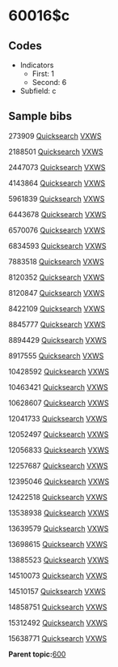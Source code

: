 # 60016$c

## Codes

-   Indicators
    -   First: 1
    -   Second: 6
-   Subfield: c

## Sample bibs

273909 [Quicksearch](https://search.library.yale.edu/catalog/273909) [VXWS](http://prodorbis.library.yale.edu:7014/vxws/GetHoldingsService?bibId=273909)

2188501 [Quicksearch](https://search.library.yale.edu/catalog/2188501) [VXWS](http://prodorbis.library.yale.edu:7014/vxws/GetHoldingsService?bibId=2188501)

2447073 [Quicksearch](https://search.library.yale.edu/catalog/2447073) [VXWS](http://prodorbis.library.yale.edu:7014/vxws/GetHoldingsService?bibId=2447073)

4143864 [Quicksearch](https://search.library.yale.edu/catalog/4143864) [VXWS](http://prodorbis.library.yale.edu:7014/vxws/GetHoldingsService?bibId=4143864)

5961839 [Quicksearch](https://search.library.yale.edu/catalog/5961839) [VXWS](http://prodorbis.library.yale.edu:7014/vxws/GetHoldingsService?bibId=5961839)

6443678 [Quicksearch](https://search.library.yale.edu/catalog/6443678) [VXWS](http://prodorbis.library.yale.edu:7014/vxws/GetHoldingsService?bibId=6443678)

6570076 [Quicksearch](https://search.library.yale.edu/catalog/6570076) [VXWS](http://prodorbis.library.yale.edu:7014/vxws/GetHoldingsService?bibId=6570076)

6834593 [Quicksearch](https://search.library.yale.edu/catalog/6834593) [VXWS](http://prodorbis.library.yale.edu:7014/vxws/GetHoldingsService?bibId=6834593)

7883518 [Quicksearch](https://search.library.yale.edu/catalog/7883518) [VXWS](http://prodorbis.library.yale.edu:7014/vxws/GetHoldingsService?bibId=7883518)

8120352 [Quicksearch](https://search.library.yale.edu/catalog/8120352) [VXWS](http://prodorbis.library.yale.edu:7014/vxws/GetHoldingsService?bibId=8120352)

8120847 [Quicksearch](https://search.library.yale.edu/catalog/8120847) [VXWS](http://prodorbis.library.yale.edu:7014/vxws/GetHoldingsService?bibId=8120847)

8422109 [Quicksearch](https://search.library.yale.edu/catalog/8422109) [VXWS](http://prodorbis.library.yale.edu:7014/vxws/GetHoldingsService?bibId=8422109)

8845777 [Quicksearch](https://search.library.yale.edu/catalog/8845777) [VXWS](http://prodorbis.library.yale.edu:7014/vxws/GetHoldingsService?bibId=8845777)

8894429 [Quicksearch](https://search.library.yale.edu/catalog/8894429) [VXWS](http://prodorbis.library.yale.edu:7014/vxws/GetHoldingsService?bibId=8894429)

8917555 [Quicksearch](https://search.library.yale.edu/catalog/8917555) [VXWS](http://prodorbis.library.yale.edu:7014/vxws/GetHoldingsService?bibId=8917555)

10428592 [Quicksearch](https://search.library.yale.edu/catalog/10428592) [VXWS](http://prodorbis.library.yale.edu:7014/vxws/GetHoldingsService?bibId=10428592)

10463421 [Quicksearch](https://search.library.yale.edu/catalog/10463421) [VXWS](http://prodorbis.library.yale.edu:7014/vxws/GetHoldingsService?bibId=10463421)

10628607 [Quicksearch](https://search.library.yale.edu/catalog/10628607) [VXWS](http://prodorbis.library.yale.edu:7014/vxws/GetHoldingsService?bibId=10628607)

12041733 [Quicksearch](https://search.library.yale.edu/catalog/12041733) [VXWS](http://prodorbis.library.yale.edu:7014/vxws/GetHoldingsService?bibId=12041733)

12052497 [Quicksearch](https://search.library.yale.edu/catalog/12052497) [VXWS](http://prodorbis.library.yale.edu:7014/vxws/GetHoldingsService?bibId=12052497)

12056833 [Quicksearch](https://search.library.yale.edu/catalog/12056833) [VXWS](http://prodorbis.library.yale.edu:7014/vxws/GetHoldingsService?bibId=12056833)

12257687 [Quicksearch](https://search.library.yale.edu/catalog/12257687) [VXWS](http://prodorbis.library.yale.edu:7014/vxws/GetHoldingsService?bibId=12257687)

12395046 [Quicksearch](https://search.library.yale.edu/catalog/12395046) [VXWS](http://prodorbis.library.yale.edu:7014/vxws/GetHoldingsService?bibId=12395046)

12422518 [Quicksearch](https://search.library.yale.edu/catalog/12422518) [VXWS](http://prodorbis.library.yale.edu:7014/vxws/GetHoldingsService?bibId=12422518)

13538938 [Quicksearch](https://search.library.yale.edu/catalog/13538938) [VXWS](http://prodorbis.library.yale.edu:7014/vxws/GetHoldingsService?bibId=13538938)

13639579 [Quicksearch](https://search.library.yale.edu/catalog/13639579) [VXWS](http://prodorbis.library.yale.edu:7014/vxws/GetHoldingsService?bibId=13639579)

13698615 [Quicksearch](https://search.library.yale.edu/catalog/13698615) [VXWS](http://prodorbis.library.yale.edu:7014/vxws/GetHoldingsService?bibId=13698615)

13885523 [Quicksearch](https://search.library.yale.edu/catalog/13885523) [VXWS](http://prodorbis.library.yale.edu:7014/vxws/GetHoldingsService?bibId=13885523)

14510073 [Quicksearch](https://search.library.yale.edu/catalog/14510073) [VXWS](http://prodorbis.library.yale.edu:7014/vxws/GetHoldingsService?bibId=14510073)

14510157 [Quicksearch](https://search.library.yale.edu/catalog/14510157) [VXWS](http://prodorbis.library.yale.edu:7014/vxws/GetHoldingsService?bibId=14510157)

14858751 [Quicksearch](https://search.library.yale.edu/catalog/14858751) [VXWS](http://prodorbis.library.yale.edu:7014/vxws/GetHoldingsService?bibId=14858751)

15312492 [Quicksearch](https://search.library.yale.edu/catalog/15312492) [VXWS](http://prodorbis.library.yale.edu:7014/vxws/GetHoldingsService?bibId=15312492)

15638771 [Quicksearch](https://search.library.yale.edu/catalog/15638771) [VXWS](http://prodorbis.library.yale.edu:7014/vxws/GetHoldingsService?bibId=15638771)

**Parent topic:**[600](../../tags/600/600.md)

